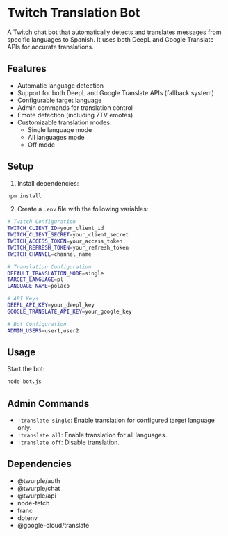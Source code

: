 # Twitch Translation Bot

A Twitch chat bot that automatically detects and translates messages from specific languages to Spanish. It uses both DeepL and Google Translate APIs for accurate translations.

## Features

- Automatic language detection
- Support for both DeepL and Google Translate APIs (fallback system)
- Configurable target language
- Admin commands for translation control
- Emote detection (including 7TV emotes)
- Customizable translation modes:
  - Single language mode
  - All languages mode
  - Off mode

## Setup

1. Install dependencies:
```bash
npm install
```
2. Create a `.env` file with the following variables:
````bash
# Twitch Configuration
TWITCH_CLIENT_ID=your_client_id
TWITCH_CLIENT_SECRET=your_client_secret
TWITCH_ACCESS_TOKEN=your_access_token
TWITCH_REFRESH_TOKEN=your_refresh_token
TWITCH_CHANNEL=channel_name

# Translation Configuration
DEFAULT_TRANSLATION_MODE=single
TARGET_LANGUAGE=pl
LANGUAGE_NAME=polaco

# API Keys
DEEPL_API_KEY=your_deepl_key
GOOGLE_TRANSLATE_API_KEY=your_google_key

# Bot Configuration
ADMIN_USERS=user1,user2
````

## Usage
Start the bot:
```bash
node bot.js
```

## Admin Commands

- `!translate single`: Enable translation for configured target language only.
- `!translate all`: Enable translation for all languages.
- `!translate off`: Disable translation.

## Dependencies
- @twurple/auth
- @twurple/chat
- @twurple/api
- node-fetch
- franc
- dotenv
- @google-cloud/translate